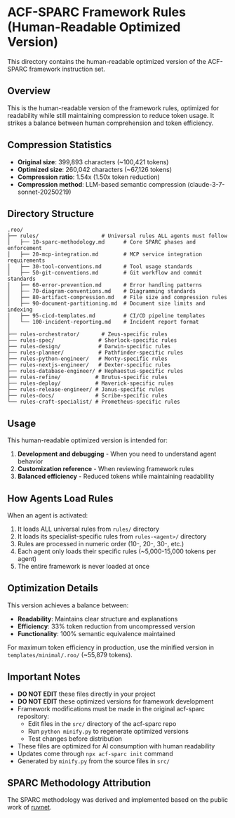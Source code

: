 # ACF-SPARC Framework Rules (Human-Readable Optimized Version)

This directory contains the human-readable optimized version of the ACF-SPARC framework instruction set.

## Overview

This is the human-readable version of the framework rules, optimized for readability while still maintaining compression to reduce token usage. It strikes a balance between human comprehension and token efficiency.

## Compression Statistics

- **Original size**: 399,893 characters (~100,421 tokens)
- **Optimized size**: 260,042 characters (~67,126 tokens)
- **Compression ratio**: 1.54x (1.50x token reduction)
- **Compression method**: LLM-based semantic compression (claude-3-7-sonnet-20250219)

## Directory Structure

```
.roo/
├── rules/                    # Universal rules ALL agents must follow
│   ├── 10-sparc-methodology.md      # Core SPARC phases and enforcement
│   ├── 20-mcp-integration.md        # MCP service integration requirements
│   ├── 30-tool-conventions.md       # Tool usage standards
│   ├── 50-git-conventions.md        # Git workflow and commit standards
│   ├── 60-error-prevention.md       # Error handling patterns
│   ├── 70-diagram-conventions.md    # Diagramming standards
│   ├── 80-artifact-compression.md   # File size and compression rules
│   ├── 90-document-partitioning.md  # Document size limits and indexing
│   ├── 95-cicd-templates.md         # CI/CD pipeline templates
│   └── 100-incident-reporting.md    # Incident report format
│
├── rules-orchestrator/       # Zeus-specific rules
├── rules-spec/              # Sherlock-specific rules  
├── rules-design/            # Darwin-specific rules
├── rules-planner/           # Pathfinder-specific rules
├── rules-python-engineer/   # Monty-specific rules
├── rules-nextjs-engineer/   # Dexter-specific rules
├── rules-database-engineer/ # Hephaestus-specific rules
├── rules-refine/           # Brutus-specific rules
├── rules-deploy/           # Maverick-specific rules
├── rules-release-engineer/ # Janus-specific rules
├── rules-docs/             # Scribe-specific rules
└── rules-craft-specialist/ # Prometheus-specific rules
```

## Usage

This human-readable optimized version is intended for:

1. **Development and debugging** - When you need to understand agent behavior
2. **Customization reference** - When reviewing framework rules
3. **Balanced efficiency** - Reduced tokens while maintaining readability

## How Agents Load Rules

When an agent is activated:

1. It loads ALL universal rules from `rules/` directory
2. It loads its specialist-specific rules from `rules-<agent>/` directory  
3. Rules are processed in numeric order (10-, 20-, 30-, etc.)
4. Each agent only loads their specific rules (~5,000-15,000 tokens per agent)
5. The entire framework is never loaded at once

## Optimization Details

This version achieves a balance between:
- **Readability**: Maintains clear structure and explanations
- **Efficiency**: 33% token reduction from uncompressed version
- **Functionality**: 100% semantic equivalence maintained

For maximum token efficiency in production, use the minified version in `templates/minimal/.roo/` (~55,879 tokens).

## Important Notes

- **DO NOT EDIT** these files directly in your project
- **DO NOT EDIT** these optimized versions for framework development
- Framework modifications must be made in the original acf-sparc repository:
  - Edit files in the `src/` directory of the acf-sparc repo
  - Run `python minify.py` to regenerate optimized versions
  - Test changes before distribution
- These files are optimized for AI consumption with human readability
- Updates come through `npx acf-sparc init` command
- Generated by `minify.py` from the source files in `src/`

## SPARC Methodology Attribution

The SPARC methodology was derived and implemented based on the public work of [ruvnet](https://github.com/ruvnet).